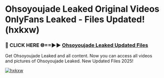 # Ohsoyoujade Leaked Original Videos 0nlyFans Leaked - Files Updated! (hxkxw)

<h3>🔴 CLICK HERE 🌐==►► <a href="https://tinyurl.com/2m67pmp6" rel="nofollow">Ohsoyoujade Leaked Updated Files</a></h3>

Get Ohsoyoujade Leaked and all content. Now you can access all videos and pictures of Ohsoyoujade Leaked. New Updated Files 2025!

[![hxkxw](https://i.imgur.com/H4QAA4z.gif)](https://tinyurl.com/2m67pmp6)